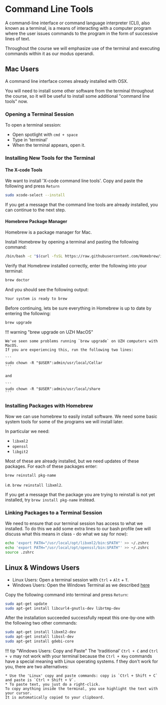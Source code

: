 # Command Line Tools

A command-line interface or command language interpreter (CLI), also known as a terminal, is a means of interacting with a computer program where the user issues commands to the program in the form of successive lines of text.

Throughout the course we will emphasize use of the terminal and executing commands within it as our modus operandi.

## Mac Users

A command line interface comes already installed with OSX.

You will need to install some other software from the terminal throughout the course, so it will be useful to install some additional "command line tools" now.

### Opening a Terminal Session

To open a terminal session:

* Open spotlight with `cmd + space`
* Type in 'terminal'
* When the terminal appears, open it.

### Installing New Tools for the Terminal

#### The X-code Tools

We want to install 'X-code command line tools'. Copy and paste the following and press `Return`

``` bash
sudo xcode-select --install
```

If you get a message that the command line tools are already installed, you can continue to the next step.

#### Homebrew Package Manager

Homebrew is a package manager for Mac.

Install Homebrew by opening a terminal and pasting the following command:

``` bash
/bin/bash -c "$(curl -fsSL https://raw.githubusercontent.com/Homebrew/install/HEAD/install.sh)"
```

Verify that Homebrew installed correctly, enter the following into your terminal:

``` bash
brew doctor
```

And you should see the following output:

``` bash
Your system is ready to brew
```

Before continuing, lets be sure everything in Homebrew is up to date by entering the following:

``` bash
brew upgrade
```
!!! warning "brew upgrade on UZH MacOS"

    We've seen some problems running `brew upgrade` on UZH computers with MacOS.
    If you are experiencing this, run the following two lines:

    ```
    sudo chown -R "$USER":admin/usr/local/Cellar
    ```

    and 

    ```
    sudo chown -R "$USER":admin/usr/local/share
    ```


### Installing Packages with Homebrew

Now we can use homebrew to easily install software.  We need some basic system tools for some of the programs we will install later.

In particular we need:

* `libxml2`
* `openssl`
* `libgit2`

Most of these are already installed, but we need updates of these packages.
For each of these packages enter:

``` bash
brew reinstall pkg-name
```

i.e. `brew reinstall libxml2`.

If you get a message that the package you are trying to reinstall is not yet installed, try `brew install pkg-name` instead.

### Linking Packages to a Terminal Session

We need to ensure that our terminal session has access to what we installed.
To do this we add some extra lines to our bash profile (we will discuss what this means in class - do what we say for now):

``` bash
echo 'export PATH="/usr/local/opt/libxml2/bin:$PATH"' >> ~/.zshrc
echo 'export PATH="/usr/local/opt/openssl/bin:$PATH"' >> ~/.zshrc
source .zshrc
```

## Linux & Windows Users

* Linux Users: Open a terminal session with `Ctrl` + `Alt` + `T`.
* Windows Users: Open the Windows Terminal as we described [here](/windows-wsl/#installing-windows-terminal)

Copy the following command into terminal and press `Return`:

```bash
sudo apt-get update
sudo apt-get install libcurl4-gnutls-dev librtmp-dev
```

After the installation succeeded successfully repeat this one-by-one with the following two other commands:

```bash
sudo apt-get install libxml2-dev
sudo apt-get install libssl-dev
sudo apt-get install gdebi-core
```

<!-- markdownlint-capture -->
<!-- markdownlint-disable -->
!!! tip "Windows Users: Copy and Paste"
    The 'traditional' `Ctrl + C` and `Ctrl + v` may not work with your terminal because the `Ctrl + Key` commands have a special meaning with Linux operating systems.
    f they don't work for you, there are two alternatives:

    * Use the 'Linux' copy and paste commands: copy is `Ctrl + Shift + C` and paste is `Ctrl + Shift + V`.
    * To paste text, you just do a right-click.
    To copy anything inside the terminal, you use highlight the text with your cursor.
    It is automatically copied to your clipboard.
<!-- markdownlint-restore -->

<!-- markdownlint-capture -->
<!-- markdownlint-disable -->
<!-- !!! tip "Windows Users: Library Installation"
    At some point in the install process you may see a screen like this one:
    
    <img src="../img/misc-windows/96-lib-installer.jpg" class="center" height = "500">

    Here you need to make a choice, which you do by using the left and right arrows followed by `Return`.
    Lachlan chose, 'No' - but you can safely choose yes without your computer burning down.

    Whenever you get these kinds of screens, you can scroll up and down with the up and down buttons if needed and make decisions by selecting a choice as described above. -->
<!-- markdownlint-restore -->
